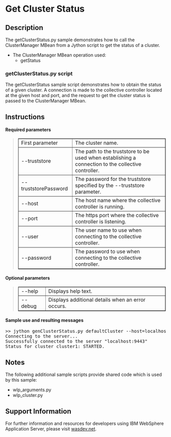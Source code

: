 # Get Cluster Status

## Description

The getClusterStatus.py sample demonstrates how to call the ClusterManager MBean from a Jython script to get the status of a cluster.

*   The ClusterManager MBean operation used:
    *   getStatus

### getClusterStatus.py script

The getClusterStatus sample script demonstrates how to obtain the status of a given cluster. A connection is made to the collective controller located at the given host and port, and the request to get the cluster status is passed to the ClusterManager MBean.

## Instructions

#### Required parameters

> <table border="1" cellpadding="5">
> 
> <tbody>
> 
> <tr>
> 
> <td>First parameter</td>
> 
> <td>The cluster name.</td>
> 
> </tr>
> 
> <tr>
> 
> <td>--truststore</td>
> 
> <td>The path to the truststore to be used when establishing a connection to the collective controller.</td>
> 
> </tr>
> 
> <tr>
> 
> <td>--truststorePassword</td>
> 
> <td>The password for the truststore specified by the --truststore parameter.</td>
> 
> </tr>
> 
> <tr>
> 
> <td>--host</td>
> 
> <td>The host name where the collective controller is running.</td>
> 
> </tr>
> 
> <tr>
> 
> <td>--port</td>
> 
> <td>The https port where the collective controller is listening.</td>
> 
> </tr>
> 
> <tr>
> 
> <td>--user</td>
> 
> <td>The user name to use when connecting to the collective controller.</td>
> 
> </tr>
> 
> <tr>
> 
> <td>--password</td>
> 
> <td>The password to use when connecting to the collective controller.</td>
> 
> </tr>
> 
> </tbody>
> 
> </table>

#### Optional parameters

> <table border="1" cellpadding="5">
> 
> <tbody>
> 
> <tr>
> 
> <td>--help</td>
> 
> <td>Displays help text.</td>
> 
> </tr>
> 
> <tr>
> 
> <td>--debug</td>
> 
> <td>Displays additional details when an error occurs.</td>
> 
> </tr>
> 
> </tbody>
> 
> </table>

#### Sample use and resulting messages

<pre class="code">>> jython genClusterStatus.py defaultCluster --host=localhost --port=9443 --user=admin --password=password --truststore=c:\wlp\usr\servers\controller1\resources\security\trust.jks --truststorePassword=tsPassword
Connecting to the server...
Successfully connected to the server "localhost:9443"
Status for cluster cluster1: STARTED.
</pre>

## Notes

<div id="ibm-wasdev-sample-notes-content">The following additional sample scripts provide shared code which is used by this sample:

*   wlp_arguments.py
*   wlp_cluster.py

</div>

## Support Information

For further information and resources for developers using IBM WebSphere Application Server, please visit [wasdev.net](http://wasdev.net).
